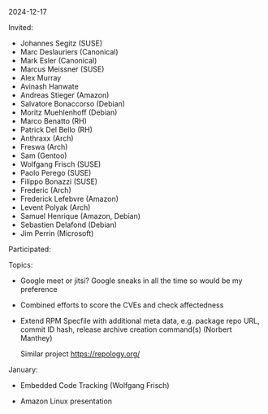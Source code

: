 2024-12-17

Invited:
- Johannes Segitz (SUSE)
- Marc Deslauriers (Canonical)
- Mark Esler (Canonical)
- Marcus Meissner (SUSE)
- Alex Murray
- Avinash Hanwate
- Andreas Stieger (Amazon)
- Salvatore Bonaccorso (Debian)
- Moritz Muehlenhoff (Debian)
- Marco Benatto (RH)
- Patrick Del Bello (RH)
- Anthraxx (Arch)
- Freswa (Arch)
- Sam (Gentoo)
- Wolfgang Frisch (SUSE)
- Paolo Perego (SUSE)
- Filippo Bonazzi (SUSE)
- Frederic (Arch)
- Frederick Lefebvre (Amazon)
- Levent Polyak (Arch)
- Samuel Henrique (Amazon, Debian)
- Sebastien Delafond (Debian)
- Jim Perrin (Microsoft)

Participated:


Topics:
- Google meet or jitsi? Google sneaks in all the time
  so would be my preference

- Combined efforts to score the CVEs and check affectedness

- Extend RPM Specfile with additional meta data, e.g. package repo URL, commit ID hash, release archive creation command(s) (Norbert Manthey)

  Similar project https://repology.org/

January:

- Embedded Code Tracking (Wolfgang Frisch)

- Amazon Linux presentation
